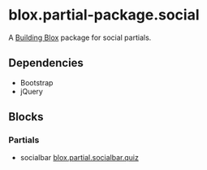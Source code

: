 # blox.partial-package.social

A [Building Blox](https://github.com/Building-Blox/building-blox) package for social partials.

## Dependencies
- Bootstrap
- jQuery

## Blocks
### Partials
- socialbar [blox.partial.socialbar.quiz](https://github.com/richjava/blox.partial.socialbar.quiz)